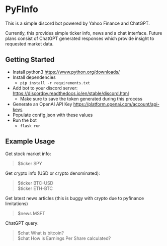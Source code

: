 # PyFInfo  
This is a simple discord bot powered by Yahoo Finance and ChatGPT.  
  
Currently, this provides simple ticker info, news and a chat interface. Future plans consist of ChatGPT generated responses which provide insight to requested market data.  

## Getting Started  
- Install python3 https://www.python.org/downloads/
- Install dependencies
	- `pip install -r requirements.txt`
- Add bot to your discord server: https://discordpy.readthedocs.io/en/stable/discord.html
	- Make sure to save the token generated during this process
- Generate an OpenAI API Key https://platform.openai.com/account/api-keys
- Populate config.json with these values
- Run the bot
	- `flask run`

## Example Usage  
Get stock market info:  
>$ticker SPY

Get crypto info (USD or crypto denominated):  
>$ticker BTC-USD  
>$ticker ETH-BTC

Get latest news articles (this is buggy with crypto due to pyfinance limitations)
>$news MSFT

ChatGPT query:  
>$chat What is bitcoin?  
>$chat How is Earnings Per Share calculated?